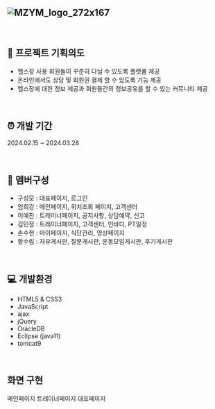 ![MZYM_logo_272x167](https://github.com/dandi0624/MZym/assets/153481807/70f69c7a-d839-49b1-a20d-323affe01490)
---
</br>

## :muscle: 프로젝트 기획의도
- 헬스장 사용 회원들이 꾸준히 다닐 수 있도록 플랫폼 제공
- 온라인에서도 상담 및 회원권 결제 할 수 있도록 기능 제공
- 헬스장에 대한 정보 제공과 회원들간의 정보공유를 할 수 있는 커뮤니티 제공

</br>

## :alarm_clock: 개발 기간
2024.02.15 ~ 2024.03.28

</br>

## :busts_in_silhouette: 멤버구성
- 구성모 : 대표페이지, 로그인
- 엄희강 : 메인페이지, 위치조회 페이지, 고객센터
- 이예찬 : 트레이너페이지, 공지사항, 상담예약, 신고
- 김민정 : 트레이너페이지, 고객센터, 인바디, PT일정
- 손수현 : 마이페이지, 식단관리, 영상페이지
- 황수림 : 자유게시판, 질문게시판, 운동모임게시판, 후기게시판
</br>

## :computer: 개발환경
- HTML5 & CSS3
- JavaScript
- ajax
- jQuery
- OracleDB
- Eclipse (java11)
- tomcat9

</br>

## 화면 구현
 메인페이지
 트레이너페이지
 대표페이지
